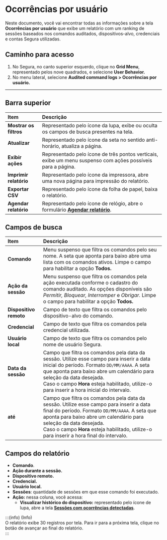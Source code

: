 # Ocorrências por usuário

Neste documento, você vai encontrar todas as informações sobre a tela **Ocorrências por usuário** que exibe um relatório com um ranking de sessões baseados nos comandos auditados, dispositivos-alvo, credenciais e contas Segura utilizadas.

## **Caminho para acesso**

1. No Segura, no canto superior esquerdo, clique no **Grid Menu**, representado pelos nove quadrados, e selecione **User Behavior.**  
2. No menu lateral, selecione **Audited command logs \> Ocorrências por usuário.**
***

## **Barra superior**

| Item | Descrição |
| :---- | :---- |
| **Mostrar os filtros** | Representado pelo ícone da lupa, exibe ou oculta os campos de busca presentes na tela. |
| **Atualizar** | Representado pelo ícone da seta no sentido anti-horário, atualiza a página. |
| **Exibir ações** | Representado pelo ícone de três pontos verticais, exibe um menu suspenso com ações possíveis para a página. |
| **Imprimir relatório** | Representado pelo ícone da impressora, abre uma nova página para impressão do relatório. |
| **Exportar CSV** | Representado pelo ícone da folha de papel, baixa o relatório. |
| **Agendar relatório** | Representado pelo ícone de relógio, abre o formulário [**Agendar relatório**](v3-33/docs/pt/general-information-how-to-issue-download-and-schedule-device-reports). |

## **Campos de busca**

| Item | Descrição |
| :---- | :---- |
| **Comando** | Menu suspenso que filtra os comandos pelo seu nome. A seta que aponta para baixo abre uma lista com os comandos ativos. Limpe o campo para habilitar a opção **Todos.** |
| **Ação da sessão** | Menu suspenso que filtra os comandos pela ação executada conforme o cadastro do comando auditado. As opções disponíveis são *Permitir, Bloquear, Interromper* e *Obrigar.* Limpe o campo para habilitar a opção **Todos.** |
| **Dispositivo remoto** | Campo de texto que filtra os comandos pelo dispositivo-alvo do comando. |
| **Credencial** | Campo de texto que filtra os comandos pela credencial utilizada. |
| **Usuário local** | Campo de texto que filtra os comandos pelo nome de usuário Segura. |
| **Data da sessão** | Campo que filtra os comandos pela data da sessão. Utilize esse campo para inserir a data inicial do período. Formato `DD/MM/AAAA`. A seta que aponta para baixo abre um calendário para seleção da data desejada. <br>Caso o campo **Hora** esteja habilitado, utilize-o para inserir a hora inicial do intervalo. |
| **até** | Campo que filtra os comandos pela data da sessão. Utilize esse campo para inserir a data final do período. Formato `DD/MM/AAAA`. A seta que aponta para baixo abre um calendário para seleção da data desejada. <br>Caso o campo **Hora** esteja habilitado, utilize-o para inserir a hora final do intervalo. |

## **Campos do relatório**

* **Comando**.  
* **Ação durante a sessão.**  
* **Dispositivo remoto.**  
* **Credencial.**  
* **Usuário local.**  
* **Sessões**: quantidade de sessões em que esse comando foi executado.  
* **Ação:** nessa coluna, você acessa:  
  * **Visualizar histórico do dispositivo:** representado pelo ícone de lupa, abre a tela **[Sessões com ocorrências detectadas](/v4/docs/pt/sessions-with-occurrences-detected)**.  
      
    

:::(info) (Info)  
O relatório exibe 30 registros por tela. Para ir para a próxima tela, clique no botão de avançar ao final do relatório.  
:::